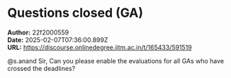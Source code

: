 # Questions closed (GA)

**Author:** 22f2000559  
**Date:** 2025-02-07T07:36:00.899Z  
**URL:** https://discourse.onlinedegree.iitm.ac.in/t/165433/591519

@s.anand Sir,
Can you please enable the evaluations for all GAs who have crossed the deadlines?
